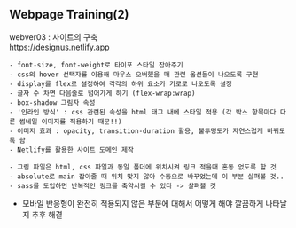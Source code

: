 ## Webpage Training(2)

webver03 : 사이트의 구축 <br/>
https://designus.netlify.app
```
- font-size, font-weight로 타이포 스타일 잡아주기
- css의 hover 선택자를 이용해 마우스 오버했을 때 관련 옵션들이 나오도록 구현
- display를 flex로 설정하여 각각의 하위 요소가 가로로 나오도록 설정
- 글자 수 차면 다음줄로 넘어가게 하기 (flex-wrap:wrap)
- box-shadow 그림자 속성
- '인라인 방식' : css 관련된 속성을 html 태그 내에 스타일 적용 (각 박스 항목마다 다른 썸네일 이미지를 적용하기 때문!!)
- 이미지 효과 : opacity, transition-duration 활용, 불투명도가 자연스럽게 바뀌도록 함
- Netlify를 활용한 사이트 도메인 제작

- 그림 파일은 html, css 파일과 동일 폴더에 위치시켜 링크 적을때 혼동 없도록 할 것
- absolute로 main 잡아줄 때 위치 맞지 않아 수동으로 바꾸었는데 이 부분 살펴볼 것..
- sass를 도입하면 반복적인 링크를 축약시킬 수 있다 -> 살펴볼 것
```
- 모바일 반응형이 완전히 적용되지 않은 부분에 대해서 어떻게 해야 깔끔하게 나타날지 추후 해결
